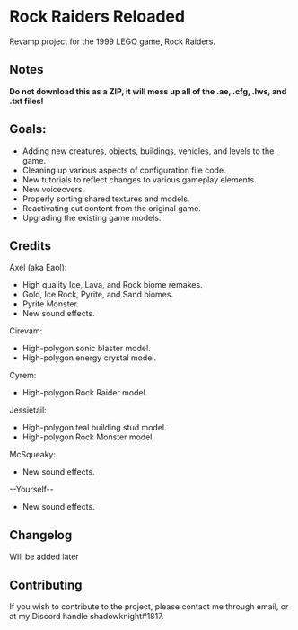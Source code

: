 # Rock Raiders Reloaded
Revamp project for the 1999 LEGO game, Rock Raiders.

Notes
--------------
**Do not download this as a ZIP, it will mess up all of the .ae, .cfg, .lws, and .txt files!**


Goals:
--------------
- Adding new creatures, objects, buildings, vehicles, and levels to the game.
- Cleaning up various aspects of configuration file code.
- New tutorials to reflect changes to various gameplay elements.
- New voiceovers.
- Properly sorting shared textures and models.
- Reactivating cut content from the original game.
- Upgrading the existing game models.


Credits
--------------
Axel (aka Eaol): 
- High quality Ice, Lava, and Rock biome remakes. 
- Gold, Ice Rock, Pyrite, and Sand biomes.
- Pyrite Monster.
- New sound effects.

Cirevam: 
- High-polygon sonic blaster model.
- High-polygon energy crystal model.

Cyrem:
- High-polygon Rock Raider model.

Jessietail: 
- High-polygon teal building stud model.
- High-polygon Rock Monster model.

McSqueaky:
- New sound effects.

--Yourself--
- New sound effects.

Changelog
--------------
Will be added later


Contributing
--------------
If you wish to contribute to the project, please contact me through email, or at my Discord handle shadowknight#1817.